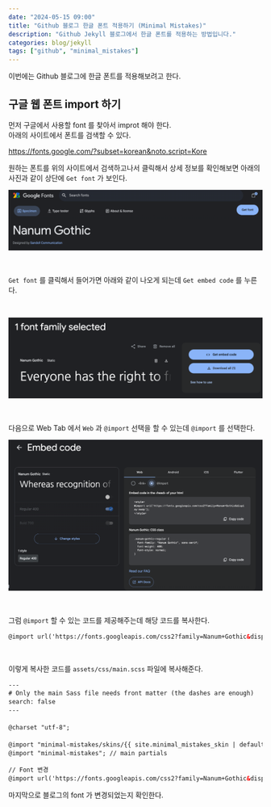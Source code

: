 ```yaml
---
date: "2024-05-15 09:00"
title: "Github 블로그 한글 폰트 적용하기 (Minimal Mistakes)"
description: "Github Jekyll 블로그에서 한글 폰트를 적용하는 방법입니다."
categories: blog/jekyll
tags: ["github", "minimal_mistakes"]
---
```



이번에는 Github 블로그에 한글 폰트를 적용해보려고 한다.  
  
  

##  구글 웹 폰트 import 하기

먼저 구글에서 사용할 font 를 찾아서 improt 해야 한다.  
아래의 사이트에서 폰트를 검색할 수 있다.

https://fonts.google.com/?subset=korean&noto.script=Kore


원하는 폰트를 위의 사이트에서 검색하고나서 클릭해서 상세 정보를 확인해보면 아래의 사진과 같이 상단에 `Get font` 가 보인다.

![](image.png) 

<br>

`Get font` 를 클릭해서 들어가면 아래와 같이 나오게 되는데 `Get embed code` 를 누른다.

<br>

![](image2.png)

<br>

다음으로 Web Tab 에서 `Web` 과 `@import` 선택을 할 수 있는데 `@import` 를 선택한다.  

![](image3.png)

<br>

그럼 `@import` 할 수 있는 코드를 제공해주는데 해당 코드를 복사한다.

```html
@import url('https://fonts.googleapis.com/css2?family=Nanum+Gothic&display=swap');
```

<br>

이렇게 복사한 코드를 `assets/css/main.scss` 파일에 복사해준다. 


```html
---
# Only the main Sass file needs front matter (the dashes are enough)
search: false
---

@charset "utf-8";

@import "minimal-mistakes/skins/{{ site.minimal_mistakes_skin | default: 'default' }}"; // skin
@import "minimal-mistakes"; // main partials

// Font 변경
@import url('https://fonts.googleapis.com/css2?family=Nanum+Gothic&display=swap');
```

마지막으로 블로그의 font 가 변경되었는지 확인한다.
